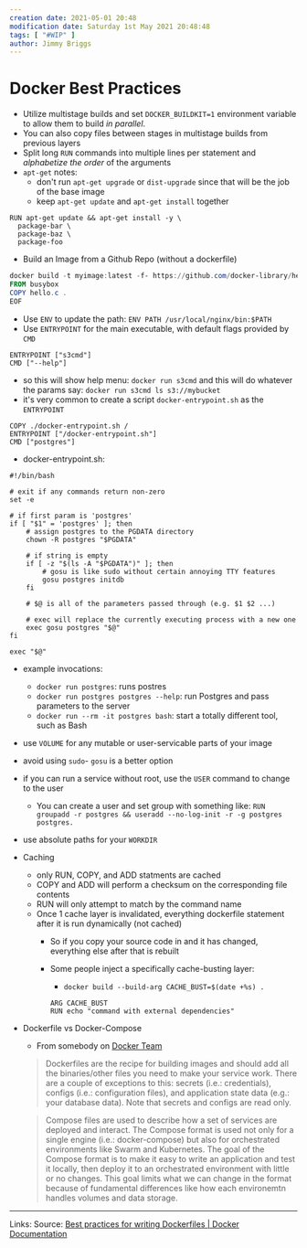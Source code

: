 ```yaml
---
creation date: 2021-05-01 20:48
modification date: Saturday 1st May 2021 20:48:48
tags: [ "#WIP" ]
author: Jimmy Briggs
---
```


# Docker Best Practices

- Utilize multistage builds and set `DOCKER_BUILDKIT=1` environment variable to allow them to build *in parallel*.
- You can also copy files between stages in multistage builds from previous layers
- Split long `RUN` commands into multiple lines per statement and *alphabetize the order* of the arguments
- `apt-get` notes:
	-  don't run `apt-get upgrade` or `dist-upgrade` since that will be the job of the base image
    -  keep `apt-get update` and `apt-get install` together

```
RUN apt-get update && apt-get install -y \
  package-bar \
  package-baz \
  package-foo
```

- Build an Image from a Github Repo (without a dockerfile)

```powershell
docker build -t myimage:latest -f- https://github.com/docker-library/hello-world.git <<EOF
FROM busybox
COPY hello.c .
EOF
```

- Use `ENV` to update the path: `ENV PATH /usr/local/nginx/bin:$PATH`
- Use `ENTRYPOINT` for the main executable, with default flags provided by `CMD`    

```
ENTRYPOINT ["s3cmd"]
CMD ["--help"]
```

-   so this will show help menu: `docker run s3cmd` and this will do whatever the params say: `docker run s3cmd ls s3://mybucket`
-   it's very common to create a script `docker-entrypoint.sh` as the `ENTRYPOINT`

```
COPY ./docker-entrypoint.sh /
ENTRYPOINT ["/docker-entrypoint.sh"]
CMD ["postgres"]
```

-   docker-entrypoint.sh:

```
#!/bin/bash

# exit if any commands return non-zero
set -e

# if first param is 'postgres'
if [ "$1" = 'postgres' ]; then
    # assign postgres to the PGDATA directory
    chown -R postgres "$PGDATA"

    # if string is empty
    if [ -z "$(ls -A "$PGDATA")" ]; then
        # gosu is like sudo without certain annoying TTY features
        gosu postgres initdb
    fi

    # $@ is all of the parameters passed through (e.g. $1 $2 ...)

    # exec will replace the currently executing process with a new one
    exec gosu postgres "$@"
fi

exec "$@"
```

-   example invocations:
    
    -   `docker run postgres`: runs postres
    -   `docker run postgres postgres --help`: run Postgres and pass parameters to the server
    -   `docker run --rm -it postgres bash`: start a totally different tool, such as Bash
-   use `VOLUME` for any mutable or user-servicable parts of your image
    
-   avoid using `sudo`\- `gosu` is a better option
    
-   if you can run a service without root, use the `USER` command to change to the user
    
    -   You can create a user and set group with something like: `RUN groupadd -r postgres && useradd --no-log-init -r -g postgres postgres.`
-   use absolute paths for your `WORKDIR`
    
-   Caching
    
    -   only RUN, COPY, and ADD statments are cached
    -   COPY and ADD will perform a checksum on the corresponding file contents
    -   RUN will only attempt to match by the command name
    -   Once 1 cache layer is invalidated, everything dockerfile statement after it is run dynamically (not cached)
        -   So if you copy your source code in and it has changed, everything else after that is rebuilt
            
        -   Some people inject a specifically cache-busting layer:
            
            -   `docker build --build-arg CACHE_BUST=$(date +%s) .`
            
            ```
            ARG CACHE_BUST
            RUN echo "command with external dependencies"
            ```
            
-   Dockerfile vs Docker-Compose
    
    -   From somebody on [Docker Team](https://github.com/docker/compose/issues/5523)
    
    > Dockerfiles are the recipe for building images and should add all the binaries/other files you need to make your service work. There are a couple of exceptions to this: secrets (i.e.: credentials), configs (i.e.: configuration files), and application state data (e.g.: your database data). Note that secrets and configs are read only.
    
    > Compose files are used to describe how a set of services are deployed and interact. The Compose format is used not only for a single engine (i.e.: docker-compose) but also for orchestrated environments like Swarm and Kubernetes. The goal of the Compose format is to make it easy to write an application and test it locally, then deploy it to an orchestrated environment with little or no changes. This goal limits what we can change in the format because of fundamental differences like how each environemtn handles volumes and data storage.


***
Links: 
Source: [Best practices for writing Dockerfiles | Docker Documentation](https://docs.docker.com/develop/develop-images/dockerfile_best-practices/)

